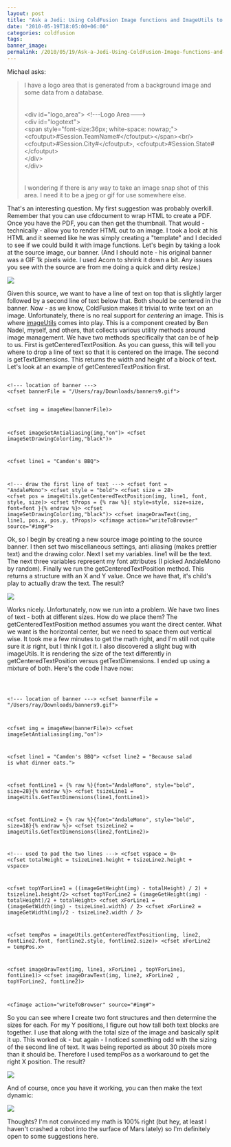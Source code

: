 ```yaml
---
layout: post
title: "Ask a Jedi: Using ColdFusion Image functions and ImageUtils to create dynamic banners"
date: "2010-05-19T18:05:00+06:00"
categories: coldfusion 
tags: 
banner_image: 
permalink: /2010/05/19/Ask-a-Jedi-Using-ColdFusion-Image-functions-and-ImageUtils-to-create-dynamic-banners
---
```


Michael asks:

<blockquote>
I have a logo area that is generated from a background image and some data from a database.<br/>
<br/><br/>
&lt;div id="logo_area"&gt;  &lt;!---Logo Area---&gt;<br/>
           &lt;div id="logotext"&gt;<br/>
                   &lt;span style="font-size:36px; white-space: nowrap;"&gt;&lt;cfoutput&gt;#Session.TeamName#&lt;/cfoutput&gt;&lt;/span&gt;&lt;br/&gt;<br/>
                   &lt;cfoutput&gt;#Session.City#&lt;/cfoutput&gt;,&nbsp;&lt;cfoutput&gt;#Session.State#&lt;/cfoutput&gt;<br/>
           &lt;/div&gt;<br/>
&lt;/div&gt;<br/>
<br/>
<br/>
I wondering if there is any way to take an image snap shot of this area.   I need it to be a jpeg or gif for use somewhere else.
</blockquote>
<!--more-->
That's an interesting question. My first suggestion was probably overkill. Remember that you can use cfdocument to wrap HTML to create a PDF. Once you have the PDF, you can then get the thumbnail. That would - technically - allow you to render HTML out to an image. I took a look at his HTML and it seemed like he was simply creating a "template" and I decided to see if we could build it with image functions. Let's begin by taking a look at the source image, our banner. (And I should note - his original banner was a GIF 1k pixels wide. I used Acorn to shrink it down a bit. Any issues you see with the source are from me doing a quick and dirty resize.)

<p>

<img src="https://static.raymondcamden.com/images/original.PNG" />

<p>

Given this source, we want to have a line of text on top that is slightly larger followed by a second line of text below that. Both should be centered in the banner. Now - as we know, ColdFusion makes it trivial to write text on an image. Unfortunately, there is no real support for <i>centering</i> an image. This is where <a href="http://imageutils.riaforge.org/">imageUtils</a> comes into play. This is a component created by Ben Nadel, myself, and others, that collects various utility methods around image management. We have two methods specifically that can be of help to us. First is getCenteredTextPosition. As you can guess, this will tell you where to drop a line of text so that it is centered on the image. The second is getTextDimensions. This returns the width and height of a block of text. Let's look at an example of getCenteredTextPosition first. 

<p>

<code>
&lt;!--- location of banner ---&gt;
&lt;cfset bannerFile = "/Users/ray/Downloads/banners9.gif"&gt;

&lt;cfset img = imageNew(bannerFile)&gt;

&lt;cfset imageSetAntialiasing(img,"on")&gt;
&lt;cfset imageSetDrawingColor(img,"black")&gt;

&lt;cfset line1 = "Camden's BBQ"&gt;

&lt;!--- draw the first line of text ---&gt;
&lt;cfset font = "AndaleMono"&gt;
&lt;cfset style = "bold"&gt;
&lt;cfset size = 28&gt;
&lt;cfset pos = imageUtils.getCenteredTextPosition(img, line1, font, style, size)&gt;
&lt;cfset tProps =  {% raw %}{ style=style, size=size, font=font }{% endraw %}&gt;
&lt;cfset imageSetDrawingColor(img,"black")&gt;
&lt;cfset imageDrawText(img, line1, pos.x, pos.y, tProps)&gt;
&lt;cfimage action="writeToBrowser" source="#img#"&gt;
</code>

<p>

Ok, so I begin by creating a new source image pointing to the source banner. I then set two miscellaneous settings, anti aliasing (makes prettier text) and the drawing color. Next I set my variables. line1 will be the text. The next three variables represent my font attributes (I picked AndaleMono by random). Finally we run the getCenteredTextPosition method. This returns a structure with an X and Y value. Once we have that, it's child's play to actually draw the text. The result?

<p>

<img src="https://static.raymondcamden.com/images/cfjedi/v11.PNG" />

<p>

Works nicely. Unfortunately, now we run into a problem. We have two lines of text - both at different sizes. How do we place them? The getCenteredTextPosition method assumes you want the direct center. What we want is the horizontal center, but we need to space them out vertical wise. It took me a few minutes to get the math right, and I'm still not quite sure it <i>is</i> right, but I think I got it. I also discovered a slight bug with imageUtils. It is rendering the size of the text differently in getCenteredTextPosition versus getTextDimensions. I ended up using a mixture of both. Here's the code I have now:

<p>

<code>

&lt;!--- location of banner ---&gt;
&lt;cfset bannerFile = "/Users/ray/Downloads/banners9.gif"&gt;

&lt;cfset img = imageNew(bannerFile)&gt;
&lt;cfset imageSetAntialiasing(img,"on")&gt;

&lt;cfset line1 = "Camden's BBQ"&gt;
&lt;cfset line2 = "Because salad is what dinner eats."&gt;

&lt;cfset fontLine1 = {% raw %}{font="AndaleMono", style="bold", size=28}{% endraw %}&gt;
&lt;cfset tsizeLine1 = imageUtils.GetTextDimensions(line1,fontLine1)&gt;

&lt;cfset fontLine2 = {% raw %}{font="AndaleMono", style="bold", size=18}{% endraw %}&gt;
&lt;cfset tsizeLine2 = imageUtils.GetTextDimensions(line2,fontLine2)&gt;

&lt;!--- used to pad the two lines ---&gt;
&lt;cfset vspace = 0&gt;
&lt;cfset totalHeight = tsizeLine1.height + tsizeLine2.height + vspace&gt;

&lt;cfset topYForLine1 = ((imageGetHeight(img) - totalHeight) / 2) + tsizeline1.height/2&gt;
&lt;cfset topYForLine2 = (imageGetHeight(img) - totalHeight)/2 + totalHeight&gt;
&lt;cfset xForLine1 = (imageGetWidth(img) - tsizeLine1.width) / 2&gt;
&lt;cfset xForLine2 = imageGetWidth(img)/2 - tsizeLine2.width / 2&gt;

&lt;cfset tempPos = imageUtils.getCenteredTextPosition(img, line2, fontLine2.font, fontline2.style, fontline2.size)&gt;
&lt;cfset xForLine2 = tempPos.x&gt;

&lt;cfset imageDrawText(img, line1, xForLine1 , topYForLine1, fontLine1)&gt;
&lt;cfset imageDrawText(img, line2, xForLine2 , topYForLine2, fontLine2)&gt;

&lt;cfimage action="writeToBrowser" source="#img#"&gt;
</code>

<p>

So you can see where I create two font structures and then determine the sizes for each. For my Y positions, I figure out how tall both text blocks are together. I use that along with the total size of the image and basically split it up. This worked ok - but again - I noticed something odd with the sizing of the second line of text. It was being reported as about 30 pixels more than it should be. Therefore I used tempPos as a workaround to get the right X position. The result?

<p>

<img src="https://static.raymondcamden.com/images/cfjedi/v21.PNG" />

<p>

And of course, once you have it working, you can then make the text dynamic:

<p>

<img src="https://static.raymondcamden.com/images/cfjedi/v3.PNG" />

<p>

Thoughts? I'm not convinced my math is 100% right (but hey, at least I haven't crashed a robot into the surface of Mars lately) so I'm definitely open to some suggestions here.
